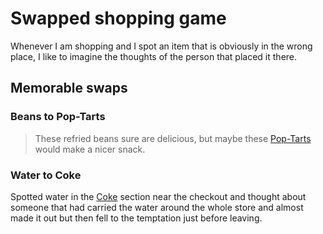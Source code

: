 # Swapped shopping game

Whenever I am shopping and I spot an item that is obviously in the
wrong place, I like to imagine the thoughts of the person that placed
it there.


## Memorable swaps

### Beans to Pop-Tarts

> These refried beans sure are delicious, but maybe these
> [Pop-Tarts](https://en.wikipedia.org/wiki/Pop-Tarts)
> would make a nicer snack.


### Water to Coke

Spotted water in the [Coke](https://en.wikipedia.org/wiki/Coca-Cola)
section near the checkout and thought about someone that had carried the
water around the whole store and almost made it out but then fell to the
temptation just before leaving.
